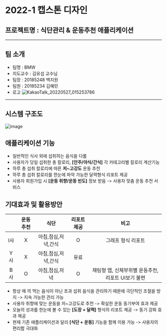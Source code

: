 # 2022-1 캡스톤 디자인 
## 프로젝트명 : 식단관리 & 운동추천 애플리케이션
---
## 팀 소개
- 팀명 : BMW
- 지도교수 : 김유섭 교수님
- 팀장 : 20185248 백지원
- 팀원 : 20185234 김혜민
- 로고 
![KakaoTalk_20220527_015253786](https://user-images.githubusercontent.com/101175984/170536729-1d18f47e-2946-418b-b22e-62dc95ee1086.jpg)
---
## 시스템 구조도
![image](https://user-images.githubusercontent.com/101175984/170538015-83d00d58-7e21-4038-b3c6-d917dd88a734.png)

## 애플리케이션 기능

- 일반적인 식사 외에 섭취하는 음식을 다룸
- 사용자가 당일 섭취한 총 칼로리, **[안주/야식/간식]** 각 카테고리별 칼로리 계산기능
- 하루 총 섭취 칼로리에 따른 **저~고강도** 운동 추천
- 하루 총 섭취 칼로리를 한눈에 파악 가능한 달력형식 리포트 제공
- 사용자 회원가입 시 **[운동 취향/운동 빈도]** 정보 받음 -> 사용자 맞춤 운동 추천 서비스


## 기대효과 및 활용방안
||운동추천|식단|리포트 제공|비고|
|:--:|:--:|:--:|:--:|:--:|
|I사|X|아침,점심,저녁,간식|O|그래프 형식 리포트|
|Y사|X|아침,점심,저녁,간식|유료||
|B사|O|아침,점심,저녁|O|채팅형 앱, 신체부위별 운동추천,리포트 UI보기 불편|

- 항상 매 끼 먹는 음식이 아닌 초과 섭취 음식을 관리하기 때문에 극단적인 조절을 방지
  -> 지속 가능한 관리 가능
- 사용자 취향에 맞는 운동을 저~고강도로 추천
  -> 확실한 운동 동기부여 효과 제공
- 오늘의 성과를 한눈에 볼 수 있는 **[도장 + 달력]** 형식의 리포트 제공
  -> 동기 강화 효과 제공
- 현재 기존 애플리케이션과 달리 **[식단 + 운동]** 기능을 함께 이용 가능
  -> 사용자의 편리함 극대화

 
